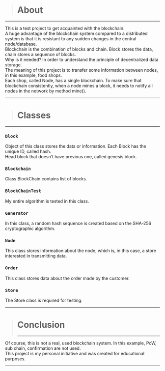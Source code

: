 
> # About
 <hr>
 This is a test project to get acquainted with the blockchain. <br/> A huge advantage of the blockchain system compared to a distributed system is that it is resistant to any sudden changes in the central node/database. <br/>
 Blockchain is the combination of blocks and chain. Block stores the data, chain stores a sequence of blocks. <br/>
 Why is it needed? In order to understand the principle of decentralized data storage. <br/>
 The meaning of this project is to transfer some information between nodes, in this example, food shops. <br/> Each shop, called Node, has a single blockchain. To make sure that blockchain consistently, when a node mines a block, it needs to notify all nodes in the network by method mine(). 
 <hr/>

> # Classes
 <hr>

### `Block`
Object of this class stores the data or information.
Each Block has the unique ID, called hash. <br />
Head block that doesn’t have previous one, called genesis block.

### `Blockchain`
Class BlockChain contains list of blocks. <br />

### `BlockChainTest`
My entire algorithm is tested in this class. <br />

### `Generator`
In this class, a random hash sequence is created based on the SHA-256 cryptographic algorithm. <br />

### `Node`
This class stores information about the node, which is, in this case, a store interested in transmitting data. <br />

### `Order`
This class stores data about the order made by the customer. <br />

### `Store`
The Store class is required for testing.
 <hr/>

> # Conclusion
> <hr>
Of course, this is not a real, used blockchain system. In this example, PoW, sub chain, confirmation are not used. <br />
This project is my personal initiative and was created for educational purposes.
 <hr/>


